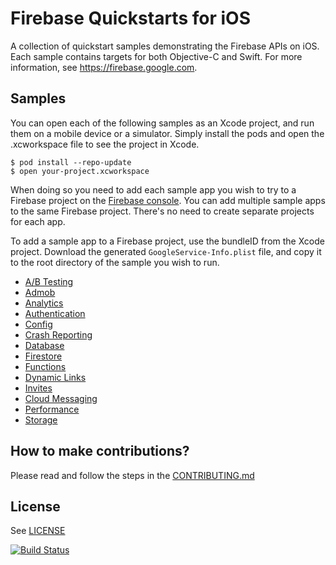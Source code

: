 # Firebase Quickstarts for iOS

A collection of quickstart samples demonstrating the Firebase APIs on iOS. Each sample contains targets
for both Objective-C and Swift. For more information, see https://firebase.google.com.

## Samples

You can open each of the following samples as an Xcode project, and run
them on a mobile device or a simulator. Simply install the pods and open
the .xcworkspace file to see the project in Xcode.
```
$ pod install --repo-update
$ open your-project.xcworkspace
```
When doing so you need to add each sample app you wish to try to a Firebase
project on the [Firebase console](https://console.firebase.google.com).
You can add multiple sample apps to the same Firebase project.
There's no need to create separate projects for each app.

To add a sample app to a Firebase project, use the bundleID from the Xcode project.
Download the generated `GoogleService-Info.plist` file, and copy it to the root
directory of the sample you wish to run.

- [A/B Testing](abtesting/README.md)
- [Admob](admob/README.md)
- [Analytics](analytics/README.md)
- [Authentication](authentication/README.md)
- [Config](config/README.md)
- [Crash Reporting](crashreporting/README.md)
- [Database](database/README.md)
- [Firestore](firestore/README.md)
- [Functions](functions/README.md)
- [Dynamic Links](dynamiclinks/README.md)
- [Invites](invites/README.md)
- [Cloud Messaging](messaging/README.md)
- [Performance](performance/README.md)
- [Storage](storage/README.md)

## How to make contributions?
Please read and follow the steps in the [CONTRIBUTING.md](CONTRIBUTING.md)

## License
See [LICENSE](LICENSE)

[![Build Status](https://travis-ci.org/firebase/quickstart-ios.svg?branch=master)](https://travis-ci.org/firebase/quickstart-ios)
